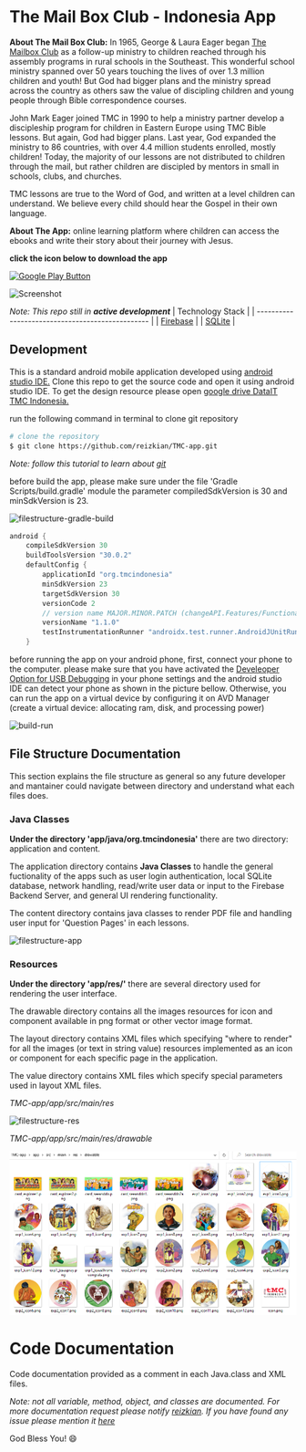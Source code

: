 # **The Mail Box Club - Indonesia App**

**About The Mail Box Club:** In 1965, George & Laura Eager began [The Mailbox Club](https://mailboxclub.org/history/) as a follow-up ministry to children reached through his assembly programs in rural schools in the Southeast. This wonderful school ministry spanned over 50 years touching the lives of over 1.3 million children and youth! But God had bigger plans and the ministry spread across the country as others saw the value of discipling children and young people through Bible correspondence courses.

John Mark Eager joined TMC in 1990 to help a ministry partner develop a discipleship program for children in Eastern Europe using TMC Bible lessons. But again, God had bigger plans. Last year, God expanded the ministry to 86 countries, with over 4.4 million students enrolled, mostly children! Today, the majority of our lessons are not distributed to children through the mail, but rather children are discipled by mentors in small in schools, clubs, and churches.

TMC lessons are true to the Word of God, and written at a level children can understand. We believe every child should hear the Gospel in their own language.

**About The App:** online learning platform where children can access the ebooks and write their story about their journey with Jesus.

**click the icon below to download the app**

<a href="https://play.google.com/store/apps/details?id=org.tmcindonesia.tmc_explorer" target="_blank"><img src="./documentation/pictures/google-play.svg" alt="Google Play Button" width="180"></a>

![Screenshot](./documentation/pictures/ss_swatches.png)

_Note: This repo still in **active development**_
| Technology Stack |
| ------------------------------------------------ |
| [Firebase](https://firebase.google.com/) |
| [SQLite](https://www.sqlite.org/index.html) |

## Development

This is a standard android mobile application developed using [android studio IDE.](https://developer.android.com/studio) Clone this repo to get the source code and open it using android studio IDE. To get the design resource please open [google drive DataIT TMC Indonesia.](https://drive.google.com/drive/folders/1G-ZICkL-PWgN5b7FrpcNB74Orf2INj6T?usp=sharing)

run the following command in terminal to clone git repository

```bash
# clone the repository
$ git clone https://github.com/reizkian/TMC-app.git
```

_Note: follow this tutorial to learn about [git](https://www.youtube.com/watch?v=SWYqp7iY_Tc&t=663s&ab_channel=TraversyMedia)_

before build the app, please make sure under the file 'Gradle Scripts/build.gradle' module the parameter compiledSdkVersion is 30 and minSdkVersion is 23.

![filestructure-gradle-build](./documentation/pictures/filestructure-gradle-build.png)

```gradle
android {
    compileSdkVersion 30
    buildToolsVersion "30.0.2"
    defaultConfig {
        applicationId "org.tmcindonesia"
        minSdkVersion 23
        targetSdkVersion 30
        versionCode 2
        // version name MAJOR.MINOR.PATCH (changeAPI.Features/Functionality.BugFixed)
        versionName "1.1.0"
        testInstrumentationRunner "androidx.test.runner.AndroidJUnitRunner"
    }
```

before running the app on your android phone, first, connect your phone to the computer. please make sure that you have activated the [Develeoper Option for USB Debugging](https://developer.android.com/studio/debug/dev-options) in your phone settings and the android studio IDE can detect your phone as shown in the picture bellow. Otherwise, you can run the app on a virtual device by configuring it on AVD Manager (create a virtual device: allocating ram, disk, and processing power)

![build-run](./documentation/pictures/build-run.png)

## File Structure Documentation

This section explains the file structure as general so any future developer and mantainer could navigate between directory and understand what each files does.

### Java Classes

**Under the directory 'app/java/org.tmcindonesia'** there are two directory: application and content.

The application directory contains **Java Classes** to handle the general fuctionality of the apps such as user login authentication, local SQLite database, network handling, read/write user data or input to the Firebase Backend Server, and general UI rendering functionality.

The content directory contains java classes to render PDF file and handling user input for 'Question Pages' in each lessons.

![filestructure-app](./documentation/pictures/filestructure-app.png)

### Resources

**Under the directory 'app/res/'** there are several directory used for rendering the user interface.

The drawable directory contains all the images resources for icon and component available in png format or other vector image format.

The layout directory contains XML files which specifying "where to render" for all the images (or text in string value) resources implemented as an icon or component for each specific page in the application.

The value directory contains XML files which specify special parameters used in layout XML files.

_TMC-app/app/src/main/res_

![filestructure-res](./documentation/pictures/filestructure-res.png)

_TMC-app/app/src/main/res/drawable_

![drawable-dir](documentation/pictures/drawable_dir.png)

# Code Documentation

Code documentation provided as a comment in each Java.class and XML files.

_Note: not all variable, method, object, and classes are documented. For more documentation request please notify [reizkian](https://github.com/reizkian). If you have found any issue please mention it [here](https://github.com/reizkian/TMC-app/issues)_

God Bless You! :smile:
